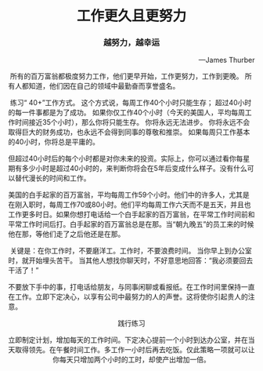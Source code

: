 <h1 align="center">工作更久且更努力</h1>
<h3 align="center">越努力，越幸运</h3>
<p align="right">—James Thurber</p>
​	所有的百万富翁都极度努力工作，他们更早开始，工作更努力，工作到更晚。 所有人都知道，他们因在自己的领域中最勤奋而享誉盛名。

​	 练习“ 40+”工作方式。 这个方式说，每周工作40个小时只能生存； 超过40小时的每一件事都是为了成功。 如果你仅工作40个小时（今天的美国人，平均每周工作时间接近35个小时），那么你将只能生存。 你将永远无法进步。 你将永远不会取得巨大的财务成功，也永远不会得到同事的尊敬和推崇。 如果每周只工作基本的40小时，你将总是平庸的。

​	但超过40小时后的每个小时都是对你未来的投资。实际上，你可以通过看你每星期有多少小时是超过40小时的，来判断你将会在5年后变成什么样子。没有什么可以替代漫长的时间和工作。

​	美国的白手起家的百万富翁，平均每周工作59个小时。他们中的许多人，尤其是在刚入职时，每周工作70或80小时。他们平均每周工作六天而不是五天，并且也工作更多时日。如果你想打电话给一个白手起家的百万富翁，在平常工作时间前和平常工作时间后打。白手起家的百万富翁总是在那。当“朝九晚五”的员工来的时候他在那，等他们走了之后他还是在那。

​	关键是：在你工作时，不要磨洋工。工作时，不要浪费时间。 当你早上到办公室时，就开始埋头苦干。 当其他人想找你聊天时，不好意思地回答：“我必须要回去干活了！”

​	不要放下手中的事，打电话给朋友，与同事闲聊或看报纸。在工作时间里保持一直在工作。立即下定决心，以享有公司中最努力的人的声誉。这将使你引起贵人的注意。



<p align="center">践行练习</p>
<p align="center">立即制定计划，增加每天的工作时间。下定决心提前一个小时到达办公室，并在当天取得领先。在午餐时间工作。多工作一小时后再去吃饭。仅此策略一项就可以让你每天只增加两个小时的工时，却使产出增加一倍。</p>